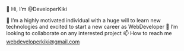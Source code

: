 👋 Hi, I’m @DeveloperKiki

🌱 I’m a highly motivated individual with a huge will to learn new technologies and excited to start a new career as WebDeveloper 
💞️ I’m looking to collaborate on any interested project
📫 How to reach me webdeveloperkiki@gmail.com
